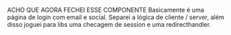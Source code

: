 ACHO QUE AGORA FECHEI ESSE COMPONENTE
Basicamente é uma página de login com email e social.
Separei a lógica de cliente / server, além disso joguei para libs uma checagem de session e uma redirecthandler.
